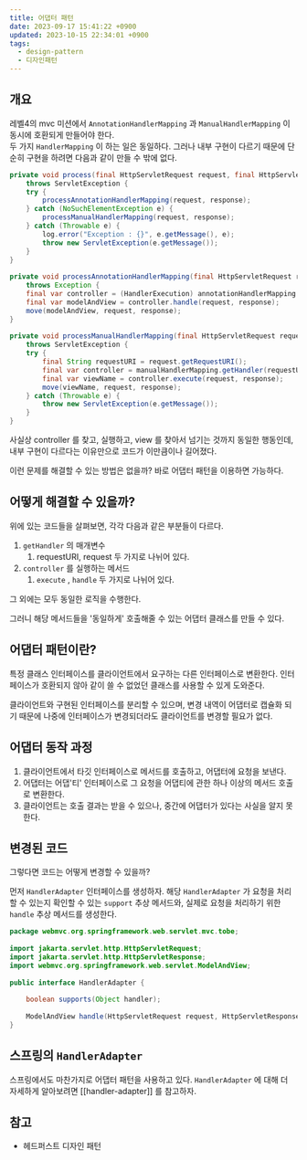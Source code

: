```yaml
---
title: 어댑터 패턴
date: 2023-09-17 15:41:22 +0900
updated: 2023-10-15 22:34:01 +0900
tags:
  - design-pattern
  - 디자인패턴
---
```


## 개요

레벨4의 mvc 미션에서 `AnnotationHandlerMapping` 과 `ManualHandlerMapping` 이 동시에 호환되게 만들어야 한다.  
두 가지 `HandlerMapping` 이 하는 일은 동일하다. 그러나 내부 구현이 다르기 때문에 단순히 구현을 하려면 다음과 같이 만들 수 밖에 없다.  

```java
private void process(final HttpServletRequest request, final HttpServletResponse response)  
    throws ServletException {  
    try {  
        processAnnotationHandlerMapping(request, response);  
    } catch (NoSuchElementException e) {  
        processManualHandlerMapping(request, response);  
    } catch (Throwable e) {  
        log.error("Exception : {}", e.getMessage(), e);  
        throw new ServletException(e.getMessage());  
    }  
}  
  
private void processAnnotationHandlerMapping(final HttpServletRequest request, final HttpServletResponse response)  
    throws Exception {  
    final var controller = (HandlerExecution) annotationHandlerMapping.getHandler(request);  
    final var modelAndView = controller.handle(request, response);  
    move(modelAndView, request, response);  
}  
  
private void processManualHandlerMapping(final HttpServletRequest request, final HttpServletResponse response)  
    throws ServletException {  
    try {  
        final String requestURI = request.getRequestURI();  
        final var controller = manualHandlerMapping.getHandler(requestURI);  
        final var viewName = controller.execute(request, response);  
        move(viewName, request, response);  
    } catch (Throwable e) {  
        throw new ServletException(e.getMessage());  
    }  
}
```

사실상 controller 를 찾고, 실행하고, view 를 찾아서 넘기는 것까지 동일한 행동인데, 내부 구현이 다르다는 이유만으로 코드가 이만큼이나 길어졌다. 

이런 문제를 해결할 수 있는 방법은 없을까? 바로 어댑터 패턴을 이용하면 가능하다.  

## 어떻게 해결할 수 있을까?

위에 있는 코드들을 살펴보면, 각각 다음과 같은 부분들이 다르다. 

1. `getHandler` 의 매개변수
	1. requestURI, request 두 가지로 나뉘어 있다.
2. `controller` 를 실행하는 메서드
	1. `execute` , `handle` 두 가지로 나뉘어 있다.

그 외에는 모두 동일한 로직을 수행한다. 

그러니 해당 메서드들을 '동일하게' 호출해줄 수 있는 어댑터 클래스를 만들 수 있다. 

## 어댑터 패턴이란?

특정 클래스 인터페이스를 클라이언트에서 요구하는 다른 인터페이스로 변환한다. 인터페이스가 호환되지 않아 같이 쓸 수 없었던 클래스를 사용할 수 있게 도와준다.  

클라이언트와 구현된 인터페이스를 분리할 수 있으며, 변경 내역이 어댑터로 캡슐화 되기 때문에 나중에 인터페이스가 변경되더라도 클라이언트를 변경할 필요가 없다.  

## 어댑터 동작 과정

1. 클라이언트에서 타깃 인터페이스로 메서드를 호출하고, 어댑터에 요청을 보낸다.
2. 어댑터는 어댑'티' 인터페이스로 그 요청을 어댑티에 관한 하나 이상의 메서드 호출로 변환한다.
3. 클라이언트는 호출 결과는 받을 수 있으나, 중간에 어댑터가 있다는 사실을 알지 못한다.  

## 변경된 코드

그렇다면 코드는 어떻게 변경할 수 있을까?

먼저 `HandlerAdapter` 인터페이스를 생성하자. 해당 `HandlerAdapter` 가 요청을 처리할 수 있는지 확인할 수 있는 `support` 추상 메서드와, 실제로 요청을 처리하기 위한 `handle` 추상 메서드를 생성한다.  

```java
package webmvc.org.springframework.web.servlet.mvc.tobe;  
  
import jakarta.servlet.http.HttpServletRequest;  
import jakarta.servlet.http.HttpServletResponse;  
import webmvc.org.springframework.web.servlet.ModelAndView;  
  
public interface HandlerAdapter {  
  
    boolean supports(Object handler);  
  
    ModelAndView handle(HttpServletRequest request, HttpServletResponse response, Object handler) throws Exception;  
}
```

## 스프링의 `HandlerAdapter` 

스프링에서도 마찬가지로 어댑터 패턴을 사용하고 있다. `HandlerAdapter` 에 대해 더 자세하게 알아보려면 [[handler-adapter]] 를 참고하자.

## 참고

- 헤드퍼스트 디자인 패턴